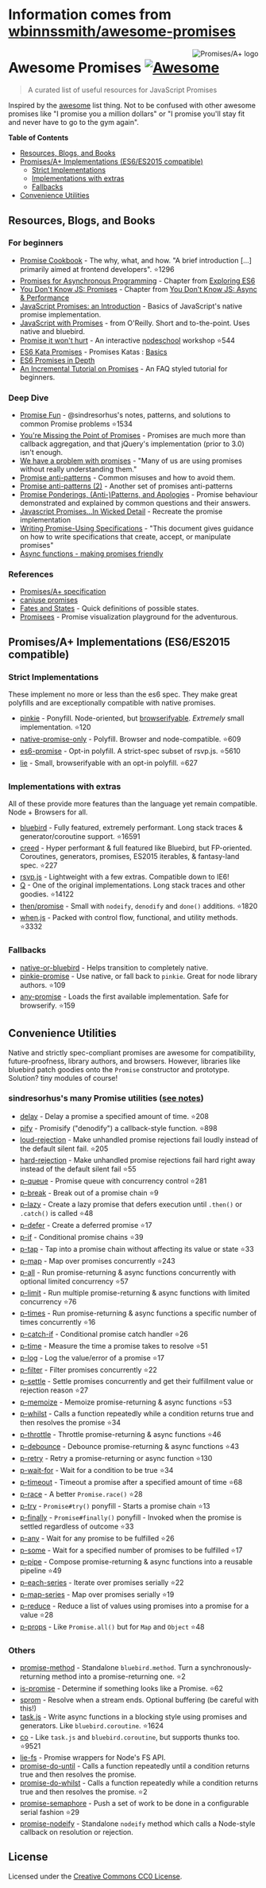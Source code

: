 # Information comes from [wbinnssmith/awesome-promises](https://github.com/wbinnssmith/awesome-promises)
<a href="https://promisesaplus.com/">
    <img src="https://promisesaplus.com/assets/logo-small.png" alt="Promises/A+ logo" align="right" />
</a>

# Awesome Promises [![Awesome](https://cdn.rawgit.com/sindresorhus/awesome/d7305f38d29fed78fa85652e3a63e154dd8e8829/media/badge.svg)](https://github.com/sindresorhus/awesome)

> A curated list of useful resources for JavaScript Promises

Inspired by the [awesome](https://github.com/sindresorhus/awesome) list thing. Not to be confused with other awesome promises like "I promise you a million dollars" or "I promise you'll stay fit and never have to go to the gym again".

**Table of Contents**

- [Resources, Blogs, and Books](#resources-blogs-and-books)
- [Promises/A+ Implementations (ES6/ES2015 compatible)](#promisesa-implementations-es6es2015-compatible)
  - [Strict Implementations](#strict-implementations)
  - [Implementations with extras](#implementations-with-extras)
  - [Fallbacks](#fallbacks)
- [Convenience Utilities](#convenience-utilities)

## Resources, Blogs, and Books

### For beginners
* [Promise Cookbook](https://github.com/mattdesl/promise-cookbook) - The why, what, and how. "A brief introduction [...] primarily aimed at frontend developers". :star:1296
* [Promises for Asynchronous Programming](http://exploringjs.com/es6/ch_promises.html) - Chapter from [Exploring ES6](http://exploringjs.com/)
* [You Don't Know JS: Promises](https://github.com/getify/You-Dont-Know-JS/blob/master/async%20&%20performance/ch3.md) - Chapter from [You Don't Know JS: Async & Performance](https://github.com/getify/You-Dont-Know-JS/tree/master/async%20%26%20performance)
* [JavaScript Promises: an Introduction](https://developers.google.com/web/fundamentals/getting-started/primers/promises) - Basics of JavaScript's native promise implementation.
* [JavaScript with Promises](http://shop.oreilly.com/product/0636920032151.do) - from O'Reilly. Short and to-the-point. Uses native and bluebird.
* [Promise it won't hurt](https://github.com/stevekane/promise-it-wont-hurt) - An interactive [nodeschool](https://nodeschool.io/) workshop :star:544
* [ES6 Kata Promises](http://es6katas.org/) - Promises Katas : [Basics](http://tddbin.com/#?kata=es6/language/promise/basics)
* [ES6 Promises in Depth](https://ponyfoo.com/articles/es6-promises-in-depth)
* [An Incremental Tutorial on Promises](http://www.sohamkamani.com/blog/2016/08/28/incremenal-tutorial-to-promises/) - An FAQ styled tutorial for beginners.

### Deep Dive
* [Promise Fun](https://github.com/sindresorhus/promise-fun) - @sindresorhus's notes, patterns, and solutions to common Promise problems :star:1534
* [You're Missing the Point of Promises](https://blog.domenic.me/youre-missing-the-point-of-promises/) - Promises are much more than callback aggregation, and that jQuery's implementation (prior to 3.0) isn't enough.
* [We have a problem with promises](https://pouchdb.com/2015/05/18/we-have-a-problem-with-promises.html) - "Many of us are using promises without really understanding them."
* [Promise anti-patterns](https://github.com/petkaantonov/bluebird/wiki/Promise-anti-patterns) - Common misuses and how to avoid them.
* [Promise anti-patterns (2)](http://taoofcode.net/promise-anti-patterns/) - Another set of promises anti-patterns
* [Promise Ponderings, (Anti-)Patterns, and Apologies](https://sdgluck.github.io/2015/08/24/promise-ponderings-patterns-apologies/) - Promise behaviour demonstrated and explained by common questions and their answers.
* [Javascript Promises...In Wicked Detail](http://www.mattgreer.org/articles/promises-in-wicked-detail/) - Recreate the promise implementation
* [Writing Promise-Using Specifications](https://www.w3.org/2001/tag/doc/promises-guide) - "This document gives guidance on how to write specifications that create, accept, or manipulate promises"
* [Async functions - making promises friendly](https://developers.google.com/web/fundamentals/getting-started/primers/async-functions)

### References
* [Promises/A+ specification](https://promisesaplus.com/)
* [caniuse promises](http://caniuse.com/#feat=promises)
* [Fates and States](https://github.com/domenic/promises-unwrapping/blob/master/docs/states-and-fates.md) - Quick definitions of possible states.
* [Promisees](https://bevacqua.github.io/promisees/) - Promise visualization playground for the adventurous.

## Promises/A+ Implementations (ES6/ES2015 compatible)

### Strict Implementations
These implement no more or less than the es6 spec. They make great polyfills and are exceptionally compatible with native promises.

* [pinkie](https://github.com/floatdrop/pinkie) - Ponyfill. Node-oriented, but [browserifyable](https://github.com/substack/node-browserify). *Extremely* small implementation. :star:120
* [native-promise-only](https://github.com/getify/native-promise-only) - Polyfill. Browser and node-compatible. :star:609
* [es6-promise](https://github.com/stefanpenner/es6-promise) - Opt-in polyfill. A strict-spec subset of rsvp.js. :star:5610
* [lie](https://github.com/calvinmetcalf/lie) - Small, browserifyable with an opt-in polyfill. :star:627

### Implementations with extras
All of these provide more features than the language yet remain compatible. Node + Browsers for all.

* [bluebird](https://github.com/petkaantonov/bluebird) - Fully featured, extremely performant. Long stack traces & generator/coroutine support. :star:16591
* [creed](https://github.com/briancavalier/creed) - Hyper performant & full featured like Bluebird, but FP-oriented. Coroutines, generators, promises, ES2015 iterables, & fantasy-land spec. :star:227
* [rsvp.js](https://github.com/tildeio/rsvp.js/) - Lightweight with a few extras. Compatible down to IE6!
* [Q](https://github.com/kriskowal/q) - One of the original implementations. Long stack traces and other goodies. :star:14122
* [then/promise](https://github.com/then/promise) - Small with `nodeify`, `denodify` and `done()` additions. :star:1820
* [when.js](https://github.com/cujojs/when) - Packed with control flow, functional, and utility methods. :star:3332


### Fallbacks
* [native-or-bluebird](https://www.npmjs.com/package/native-or-bluebird) - Helps transition to completely native.
* [pinkie-promise](https://github.com/floatdrop/pinkie-promise) - Use native, or fall back to `pinkie`. Great for node library authors. :star:109
* [any-promise](https://github.com/kevinbeaty/any-promise) - Loads the first available implementation. Safe for browserify. :star:159

## Convenience Utilities
Native and strictly spec-compliant promises are awesome for compatibility, future-proofness, library authors, and browsers. However, libraries like bluebird patch goodies onto the `Promise` constructor and prototype. Solution? tiny modules of course!

### sindresorhus's many Promise utilities ([see notes](https://github.com/sindresorhus/promise-fun))
* [delay](https://github.com/sindresorhus/delay) - Delay a promise a specified amount of time. :star:208
* [pify](https://github.com/sindresorhus/pify) - Promisify ("denodify") a callback-style function. :star:898
* [loud-rejection](https://github.com/sindresorhus/loud-rejection) - Make unhandled promise rejections fail loudly instead of the default silent fail. :star:205
* [hard-rejection](https://github.com/sindresorhus/hard-rejection) - Make unhandled promise rejections fail hard right away instead of the default silent fail :star:55
* [p-queue](https://github.com/sindresorhus/p-queue) - Promise queue with concurrency control :star:281
* [p-break](https://github.com/sindresorhus/p-break) - Break out of a promise chain :star:9
* [p-lazy](https://github.com/sindresorhus/p-lazy) - Create a lazy promise that defers execution until `.then()` or `.catch()` is called :star:48
* [p-defer](https://github.com/sindresorhus/p-defer) - Create a deferred promise :star:17
* [p-if](https://github.com/sindresorhus/p-if) - Conditional promise chains :star:39
* [p-tap](https://github.com/sindresorhus/p-tap) - Tap into a promise chain without affecting its value or state :star:33
* [p-map](https://github.com/sindresorhus/p-map) - Map over promises concurrently :star:243
* [p-all](https://github.com/sindresorhus/p-all) - Run promise-returning & async functions concurrently with optional limited concurrency :star:57
* [p-limit](https://github.com/sindresorhus/p-limit) - Run multiple promise-returning & async functions with limited concurrency :star:76
* [p-times](https://github.com/sindresorhus/p-times) - Run promise-returning & async functions a specific number of times concurrently :star:16
* [p-catch-if](https://github.com/sindresorhus/p-catch-if) - Conditional promise catch handler :star:26
* [p-time](https://github.com/sindresorhus/p-time) - Measure the time a promise takes to resolve :star:51
* [p-log](https://github.com/sindresorhus/p-log) - Log the value/error of a promise :star:17
* [p-filter](https://github.com/sindresorhus/p-filter) - Filter promises concurrently :star:22
* [p-settle](https://github.com/sindresorhus/p-settle) - Settle promises concurrently and get their fulfillment value or rejection reason :star:27
* [p-memoize](https://github.com/sindresorhus/p-memoize) - Memoize promise-returning & async functions :star:53
* [p-whilst](https://github.com/sindresorhus/p-whilst) - Calls a function repeatedly while a condition returns true and then resolves the promise :star:34
* [p-throttle](https://github.com/sindresorhus/p-throttle) - Throttle promise-returning & async functions :star:46
* [p-debounce](https://github.com/sindresorhus/p-debounce) - Debounce promise-returning & async functions :star:43
* [p-retry](https://github.com/sindresorhus/p-retry) - Retry a promise-returning or async function :star:130
* [p-wait-for](https://github.com/sindresorhus/p-wait-for) - Wait for a condition to be true :star:34
* [p-timeout](https://github.com/sindresorhus/p-timeout) - Timeout a promise after a specified amount of time :star:68
* [p-race](https://github.com/sindresorhus/p-race) - A better `Promise.race()` :star:28
* [p-try](https://github.com/sindresorhus/p-try) - `Promise#try()` ponyfill - Starts a promise chain :star:13
* [p-finally](https://github.com/sindresorhus/p-finally) - `Promise#finally()` ponyfill - Invoked when the promise is settled regardless of outcome :star:33
* [p-any](https://github.com/sindresorhus/p-any) - Wait for any promise to be fulfilled :star:26
* [p-some](https://github.com/sindresorhus/p-some) - Wait for a specified number of promises to be fulfilled :star:17
* [p-pipe](https://github.com/sindresorhus/p-pipe) - Compose promise-returning & async functions into a reusable pipeline :star:49
* [p-each-series](https://github.com/sindresorhus/p-each-series) - Iterate over promises serially :star:22
* [p-map-series](https://github.com/sindresorhus/p-map-series) - Map over promises serially :star:19
* [p-reduce](https://github.com/sindresorhus/p-reduce) - Reduce a list of values using promises into a promise for a value :star:28
* [p-props](https://github.com/sindresorhus/p-props) - Like `Promise.all()` but for `Map` and `Object` :star:48

### Others
* [promise-method](https://github.com/wbinnssmith/promise-method) - Standalone `bluebird.method`. Turn a synchronously-returning method into a promise-returning one. :star:2
* [is-promise](https://github.com/then/is-promise) - Determine if something looks like a Promise. :star:62
* [sprom](https://github.com/then/sprom) - Resolve when a stream ends. Optional buffering (be careful with this!)
* [task.js](https://github.com/mozilla/task.js) - Write async functions in a blocking style using promises and generators. Like `bluebird.coroutine`. :star:1624
* [co](https://github.com/tj/co) - Like `task.js` and `bluebird.coroutine`, but supports thunks too. :star:9521
* [lie-fs](https://www.npmjs.com/package/lie-fs) - Promise wrappers for Node's FS API.
* [promise-do-until](https://github.com/busterc/promise-do-until) - Calls a function repeatedly until a condition returns true and then resolves the promise.
* [promise-do-whilst](https://github.com/busterc/promise-do-whilst) - Calls a function repeatedly while a condition returns true and then resolves the promise. :star:2
* [promise-semaphore](https://github.com/samccone/promise-semaphore) - Push a set of work to be done in a configurable serial fashion :star:29
* [promise-nodeify](https://github.com/kevinoid/promise-nodeify) - Standalone `nodeify` method which calls a Node-style callback on resolution or rejection.

## License
Licensed under the [Creative Commons CC0 License](https://creativecommons.org/publicdomain/zero/1.0/).

